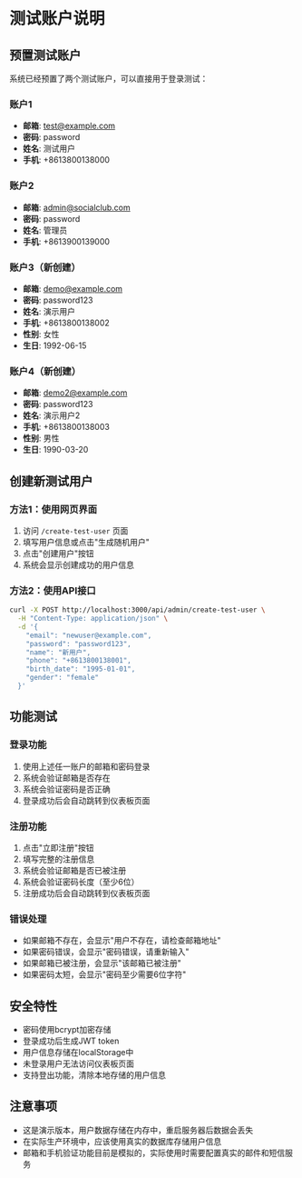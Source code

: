 # 测试账户说明

## 预置测试账户

系统已经预置了两个测试账户，可以直接用于登录测试：

### 账户1
- **邮箱**: test@example.com
- **密码**: password
- **姓名**: 测试用户
- **手机**: +8613800138000

### 账户2
- **邮箱**: admin@socialclub.com
- **密码**: password
- **姓名**: 管理员
- **手机**: +8613900139000

### 账户3（新创建）
- **邮箱**: demo@example.com
- **密码**: password123
- **姓名**: 演示用户
- **手机**: +8613800138002
- **性别**: 女性
- **生日**: 1992-06-15

### 账户4（新创建）
- **邮箱**: demo2@example.com
- **密码**: password123
- **姓名**: 演示用户2
- **手机**: +8613800138003
- **性别**: 男性
- **生日**: 1990-03-20

## 创建新测试用户

### 方法1：使用网页界面
1. 访问 `/create-test-user` 页面
2. 填写用户信息或点击"生成随机用户"
3. 点击"创建用户"按钮
4. 系统会显示创建成功的用户信息

### 方法2：使用API接口
```bash
curl -X POST http://localhost:3000/api/admin/create-test-user \
  -H "Content-Type: application/json" \
  -d '{
    "email": "newuser@example.com",
    "password": "password123",
    "name": "新用户",
    "phone": "+8613800138001",
    "birth_date": "1995-01-01",
    "gender": "female"
  }'
```

## 功能测试

### 登录功能
1. 使用上述任一账户的邮箱和密码登录
2. 系统会验证邮箱是否存在
3. 系统会验证密码是否正确
4. 登录成功后会自动跳转到仪表板页面

### 注册功能
1. 点击"立即注册"按钮
2. 填写完整的注册信息
3. 系统会验证邮箱是否已被注册
4. 系统会验证密码长度（至少6位）
5. 注册成功后会自动跳转到仪表板页面

### 错误处理
- 如果邮箱不存在，会显示"用户不存在，请检查邮箱地址"
- 如果密码错误，会显示"密码错误，请重新输入"
- 如果邮箱已被注册，会显示"该邮箱已被注册"
- 如果密码太短，会显示"密码至少需要6位字符"

## 安全特性

- 密码使用bcrypt加密存储
- 登录成功后生成JWT token
- 用户信息存储在localStorage中
- 未登录用户无法访问仪表板页面
- 支持登出功能，清除本地存储的用户信息

## 注意事项

- 这是演示版本，用户数据存储在内存中，重启服务器后数据会丢失
- 在实际生产环境中，应该使用真实的数据库存储用户信息
- 邮箱和手机验证功能目前是模拟的，实际使用时需要配置真实的邮件和短信服务 